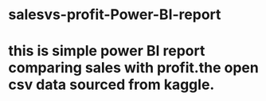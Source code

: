 # salesvs-profit-Power-BI-report
# this is simple power BI report comparing sales with profit.the open csv data sourced from kaggle.
